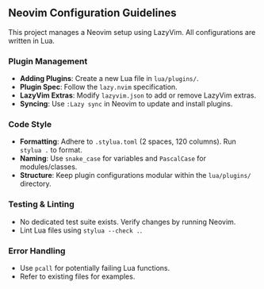 ## Neovim Configuration Guidelines

This project manages a Neovim setup using LazyVim. All configurations are written in Lua.

### Plugin Management

- **Adding Plugins**: Create a new Lua file in `lua/plugins/`.
- **Plugin Spec**: Follow the `lazy.nvim` specification.
- **LazyVim Extras**: Modify `lazyvim.json` to add or remove LazyVim extras.
- **Syncing**: Use `:Lazy sync` in Neovim to update and install plugins.

### Code Style

- **Formatting**: Adhere to `.stylua.toml` (2 spaces, 120 columns). Run `stylua .` to format.
- **Naming**: Use `snake_case` for variables and `PascalCase` for modules/classes.
- **Structure**: Keep plugin configurations modular within the `lua/plugins/` directory.

### Testing & Linting

- No dedicated test suite exists. Verify changes by running Neovim.
- Lint Lua files using `stylua --check .`.

### Error Handling

- Use `pcall` for potentially failing Lua functions.
- Refer to existing files for examples.
